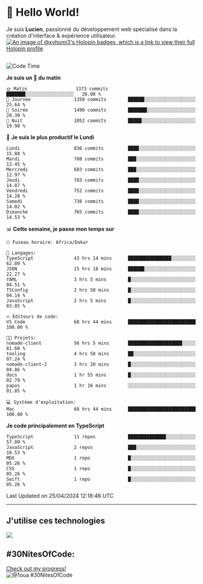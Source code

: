 # 👋 Hello World!

Je suis **Lucien**, passionné du développement web spécialisé dans la création d'interface & expérience utilisateur.
[![An image of @xyhomi3's Holopin badges, which is a link to view their full Holopin profile](https://holopin.me/xyhomi3)](https://holopin.io/@xyhomi3)

##

<!--START_SECTION:waka-->
![Code Time](http://img.shields.io/badge/Code%20Time-1%2C048%20hrs%2043%20mins-blue)

**Je suis un 🐤 du matin** 

```text
🌞 Matin                  1373 commits        ███████░░░░░░░░░░░░░░░░░░   26.08 % 
🌆 Journée                1350 commits        ██████░░░░░░░░░░░░░░░░░░░   25.64 % 
🌃 Soirée                 1490 commits        ███████░░░░░░░░░░░░░░░░░░   28.30 % 
🌙 Nuit                   1052 commits        █████░░░░░░░░░░░░░░░░░░░░   19.98 % 
```
📅 **Je suis le plus productif le Lundi** 

```text
Lundi                    836 commits         ████░░░░░░░░░░░░░░░░░░░░░   15.88 % 
Mardi                    708 commits         ███░░░░░░░░░░░░░░░░░░░░░░   13.45 % 
Mercredi                 683 commits         ███░░░░░░░░░░░░░░░░░░░░░░   12.97 % 
Jeudi                    783 commits         ████░░░░░░░░░░░░░░░░░░░░░   14.87 % 
Vendredi                 752 commits         ████░░░░░░░░░░░░░░░░░░░░░   14.28 % 
Samedi                   738 commits         ████░░░░░░░░░░░░░░░░░░░░░   14.02 % 
Dimanche                 765 commits         ████░░░░░░░░░░░░░░░░░░░░░   14.53 % 
```


📊 **Cette semaine, je passe mon temps sur** 

```text
🕑︎ Fuseau horaire: Africa/Dakar

💬 Langages: 
TypeScript               43 hrs 14 mins      ████████████████░░░░░░░░░   62.89 % 
JSON                     15 hrs 18 mins      ██████░░░░░░░░░░░░░░░░░░░   22.27 % 
YAML                     3 hrs 5 mins        █░░░░░░░░░░░░░░░░░░░░░░░░   04.51 % 
TSConfig                 2 hrs 50 mins       █░░░░░░░░░░░░░░░░░░░░░░░░   04.14 % 
JavaScript               2 hrs 5 mins        █░░░░░░░░░░░░░░░░░░░░░░░░   03.05 % 

🔥 Éditeurs de code: 
VS Code                  68 hrs 44 mins      █████████████████████████   100.00 % 

🐱‍💻 Projets: 
nomade-client            56 hrs 5 mins       ████████████████████░░░░░   81.60 % 
tooling                  4 hrs 58 mins       ██░░░░░░░░░░░░░░░░░░░░░░░   07.24 % 
nomade-client-2          3 hrs 20 mins       █░░░░░░░░░░░░░░░░░░░░░░░░   04.86 % 
docs                     1 hr 55 mins        █░░░░░░░░░░░░░░░░░░░░░░░░   02.79 % 
papos                    1 hr 16 mins        ░░░░░░░░░░░░░░░░░░░░░░░░░   01.85 % 

💻 Système d'exploitation: 
Mac                      68 hrs 44 mins      █████████████████████████   100.00 % 
```

**Je code principalement en TypeScript** 

```text
TypeScript               11 repos            ██████████████░░░░░░░░░░░   57.89 % 
JavaScript               2 repos             ███░░░░░░░░░░░░░░░░░░░░░░   10.53 % 
MDX                      1 repo              █░░░░░░░░░░░░░░░░░░░░░░░░   05.26 % 
CSS                      1 repo              █░░░░░░░░░░░░░░░░░░░░░░░░   05.26 % 
Swift                    1 repo              █░░░░░░░░░░░░░░░░░░░░░░░░   05.26 % 
```




 Last Updated on 25/04/2024 12:18:46 UTC
<!--END_SECTION:waka-->
---

## J'utilise ces technologies

<p align="left">
  <a href="https://skillicons.dev">
    <img src="https://skillicons.dev/icons?i=ts,js,md,scss,tailwind,react,redux,docker,express,astro,vite,nextjs,vercel,figma,ableton" />
  </a>
</p>

## #30NitesOfCode:
  [Check out my progress!](https://www.codedex.io/@1oua/30-nites-of-code)  
  ![@1oua #30NitesOfCode](https://www.codedex.io/api/petStatus?user=1oua)
